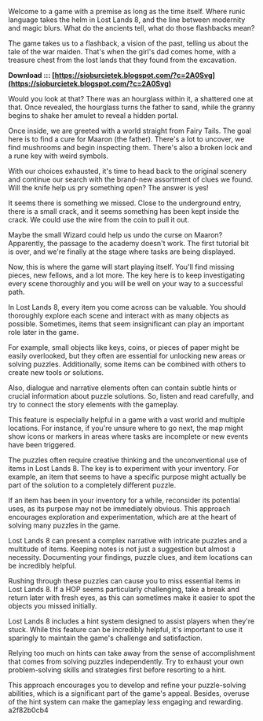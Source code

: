 Welcome to a game with a premise as long as the time itself. Where runic language takes the helm in Lost Lands 8, and the line between modernity and magic blurs. What do the ancients tell, what do those flashbacks mean?
 
The game takes us to a flashback, a vision of the past, telling us about the tale of the war maiden. That's when the girl's dad comes home, with a treasure chest from the lost lands that they found from the excavation.
 
**Download ::: [https://sioburcietek.blogspot.com/?c=2A0Svg](https://sioburcietek.blogspot.com/?c=2A0Svg)**


 
Would you look at that? There was an hourglass within it, a shattered one at that. Once revealed, the hourglass turns the father to sand, while the granny begins to shake her amulet to reveal a hidden portal.
 
Once inside, we are greeted with a world straight from Fairy Tails. The goal here is to find a cure for Maaron (the father). There's a lot to uncover, we find mushrooms and begin inspecting them. There's also a broken lock and a rune key with weird symbols.
 
With our choices exhausted, it's time to head back to the original scenery and continue our search with the brand-new assortment of clues we found. Will the knife help us pry something open? The answer is yes!
 
It seems there is something we missed. Close to the underground entry, there is a small crack, and it seems something has been kept inside the crack. We could use the wire from the coin to pull it out.
 
Maybe the small Wizard could help us undo the curse on Maaron? Apparently, the passage to the academy doesn't work. The first tutorial bit is over, and we're finally at the stage where tasks are being displayed.
 
Now, this is where the game will start playing itself. You'll find missing pieces, new fellows, and a lot more. The key here is to keep investigating every scene thoroughly and you will be well on your way to a successful path.

In Lost Lands 8, every item you come across can be valuable. You should thoroughly explore each scene and interact with as many objects as possible. Sometimes, items that seem insignificant can play an important role later in the game.
 
For example, small objects like keys, coins, or pieces of paper might be easily overlooked, but they often are essential for unlocking new areas or solving puzzles. Additionally, some items can be combined with others to create new tools or solutions.
 
Also, dialogue and narrative elements often can contain subtle hints or crucial information about puzzle solutions. So, listen and read carefully, and try to connect the story elements with the gameplay.
 
This feature is especially helpful in a game with a vast world and multiple locations. For instance, if you're unsure where to go next, the map might show icons or markers in areas where tasks are incomplete or new events have been triggered.
 
The puzzles often require creative thinking and the unconventional use of items in Lost Lands 8. The key is to experiment with your inventory. For example, an item that seems to have a specific purpose might actually be part of the solution to a completely different puzzle.
 
If an item has been in your inventory for a while, reconsider its potential uses, as its purpose may not be immediately obvious. This approach encourages exploration and experimentation, which are at the heart of solving many puzzles in the game.
 
Lost Lands 8 can present a complex narrative with intricate puzzles and a multitude of items. Keeping notes is not just a suggestion but almost a necessity. Documenting your findings, puzzle clues, and item locations can be incredibly helpful.
 
Rushing through these puzzles can cause you to miss essential items in Lost Lands 8. If a HOP seems particularly challenging, take a break and return later with fresh eyes, as this can sometimes make it easier to spot the objects you missed initially.
 
Lost Lands 8 includes a hint system designed to assist players when they're stuck. While this feature can be incredibly helpful, it's important to use it sparingly to maintain the game's challenge and satisfaction.
 
Relying too much on hints can take away from the sense of accomplishment that comes from solving puzzles independently. Try to exhaust your own problem-solving skills and strategies first before resorting to a hint.
 
This approach encourages you to develop and refine your puzzle-solving abilities, which is a significant part of the game's appeal. Besides, overuse of the hint system can make the gameplay less engaging and rewarding.
 a2f82b0cb4
 
